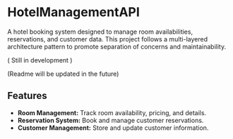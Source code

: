 # HotelManagementAPI

A hotel booking system designed to manage room availabilities, reservations, and customer data. This project follows a multi-layered architecture pattern to promote separation of concerns and maintainability.

( Still in development )

(Readme will be updated in the future)
## Features

- **Room Management:** Track room availability, pricing, and details.
- **Reservation System:** Book and manage customer reservations.
- **Customer Management:** Store and update customer information.
